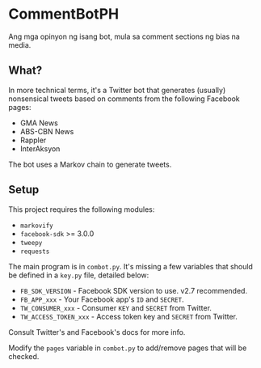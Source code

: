 # CommentBotPH

Ang mga opinyon ng isang bot, mula sa comment sections ng bias na media. 

## What?

In more technical terms, it's a Twitter bot that generates (usually) nonsensical tweets based on comments from the following Facebook pages:

* GMA News
* ABS-CBN News
* Rappler
* InterAksyon

The bot uses a Markov chain to generate tweets.

## Setup

This project requires the following modules:
* `markovify`
* `facebook-sdk` >= 3.0.0
* `tweepy`
* `requests`

The main program is in `combot.py`. It's missing a few variables that should be defined in a `key.py` file, detailed below:
* `FB_SDK_VERSION` - Facebook SDK version to use. v2.7 recommended.
* `FB_APP_xxx` - Your Facebook app's `ID` and `SECRET`.
* `TW_CONSUMER_xxx` - Consumer `KEY` and `SECRET` from Twitter.
* `TW_ACCESS_TOKEN_xxx` - Access token key and `SECRET` from Twitter.

Consult Twitter's and Facebook's docs for more info.

Modify the `pages` variable in `combot.py` to add/remove pages that will be checked.